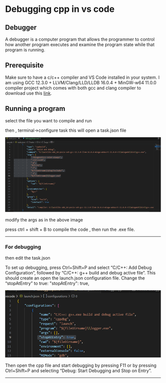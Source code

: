 # __Debugging cpp in vs code__

## __Debugger__

A debugger is a computer program that allows the programmer to control how another program executes and examine the program state while that program is running.

## __Prerequisite__

Make sure to have a c/c++ compiler and VS Code installed in your system.
I am using GCC 12.3.0 + LLVM/Clang/LLD/LLDB 16.0.4 + MinGW-w64 11.0.0 compiler project which comes with both gcc and clang 
compiler to download use this [link](https://winlibs.com/).

## __Running a program__

select the file you want to compile and run

then , terminal->configure task
this will open a task.json file

    
![taskjson](./images\taskJson.png)
   

modify the args as in the above image

press ctrl + shift + B to compile the code , then run the .exe file.

---
### __For debugging__


then edit the task.json 

To set up debugging, press Ctrl+Shift+P and select “C/C++: Add Debug Configuration”, followed by “C/C++: g++ build and debug active file”. This should create an open the launch.json configuration file. Change the “stopAtEntry” to true:
"stopAtEntry": true,


![launchjson](./images\launchjson.png)


Then open the cpp file and start debugging by pressing F11 or by pressing Ctrl+Shift+P and selecting “Debug: Start Debugging and Stop on Entry”.

---